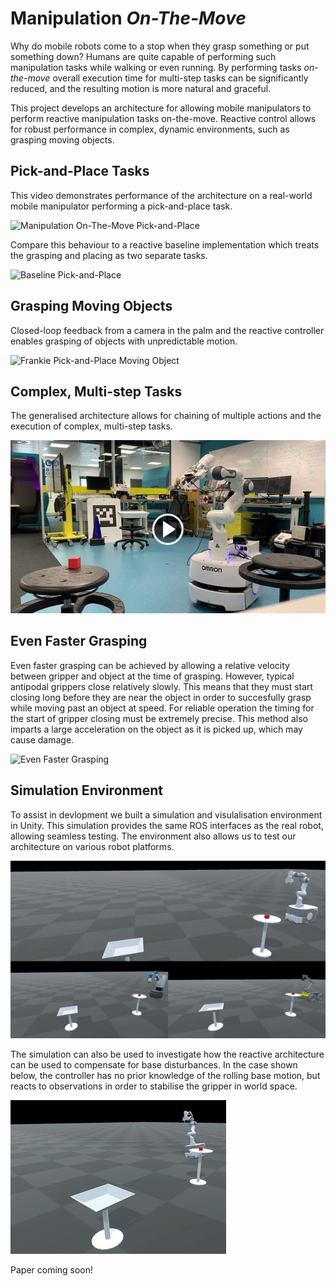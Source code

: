 # Manipulation *On-The-Move*
Why do mobile robots come to a stop when they grasp something or put something down? Humans are quite capable of performing such manipulation tasks while walking or even running. By performing tasks *on-the-move* overall execution time for multi-step tasks can be significantly reduced, and the resulting motion is more natural and graceful.

This project develops an architecture for allowing mobile manipulators to perform reactive manipulation tasks on-the-move. Reactive control allows for robust performance in complex, dynamic environments, such as grasping moving objects.

## Pick-and-Place Tasks
This video demonstrates performance of the architecture on a real-world mobile manipulator performing a pick-and-place task.

![Manipulation On-The-Move Pick-and-Place](gifs/FrankiePickPlace_2.gif)

Compare this behaviour to a reactive baseline implementation which treats the grasping and placing as two separate tasks. 

![Baseline Pick-and-Place](gifs/ReactiveBaselinePickAndPlace.gif)

## Grasping Moving Objects
Closed-loop feedback from a camera in the palm and the reactive controller enables grasping of objects with unpredictable motion. 

![Frankie Pick-and-Place Moving Object](gifs/FrankiePickPlaceDynamic.gif)

## Complex, Multi-step Tasks
The generalised architecture allows for chaining of multiple actions and the execution of complex, multi-step tasks.

[![Frankie Pick-and-Place Loop](images/FrankieLoopThumbnailCropped.jpg)](https://www.youtube.com/watch?v=LWI3my7WtJI "Frankie Pick-and-Place Loop")

## Even Faster Grasping
Even faster grasping can be achieved by allowing a relative velocity between gripper and object at the time of grasping. However, typical antipodal grippers close relatively slowly. This means that they must start closing long before they are near the object in order to succesfully grasp while moving past an object at speed. For reliable operation the timing for the start of gripper closing must be extremely precise. This method also imparts a large acceleration on the object as it is picked up, which may cause damage. 

![Even Faster Grasping](gifs/FastGrasp.gif)


## Simulation Environment
To assist in devlopment we built a simulation and visulalisation environment in Unity. This simulation provides the same ROS interfaces as the real robot, allowing seamless testing. The environment also allows us to test our architecture on various robot platforms. 

![Unity Simulation](gifs/MotmSims.gif)

The simulation can also be used to investigate how the reactive architecture can be used to compensate for base disturbances. In the case shown below, the controller has no prior knowledge of the rolling base motion, but reacts to observations in order to stabilise the gripper in world space. 

![Simulation With Base Disturbances](gifs/RollingFrankie.gif)

Paper coming soon!
